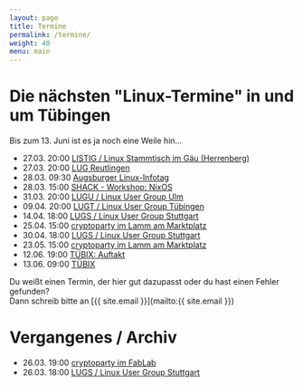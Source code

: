 ```yaml
---
layout: page
title: Termine
permalink: /termine/
weight: 40
menu: main
---
```


# Die nächsten "Linux-Termine" in und um Tübingen

Bis zum 13. Juni ist es ja noch eine Weile hin...

* 27.03. 20:00 <a href="http://www.listig.org" target="_blank">LISTIG / Linux Stammtisch im Gäu (Herrenberg)</a>
* 27.03. 20:00 <a href="http://www.lug-reutlingen.de/de-V.pl" target="_blank">LUG Reutlingen</a>
* 28.03. 09:30 <a href="http://www.luga.de/Aktionen/LIT-2015/" target="_blank">Augsburger Linux-Infotag</a>
* 28.03. 15:00 <a href="http://shackspace.de/?p=4935" target="_blank">SHACK - Workshop: NixOS</a>
* 31.03. 20:00 <a href="http://www.lugulm.de" target="_blank">LUGU / Linux User Group Ulm</a>
* 09.04. 20:00 <a href="http://tuebingen.linux.de" target="_blank">LUGT / Linux User Group Tübingen</a>
* 14.04. 18:00 <a href="http://lug-s.org" target="_blank">LUGS / Linux User Group Stuttgart</a>
* 25.04. 15:00 <a href="https://www.cryptoparty-tuebingen.de" target="_blank">cryptoparty im Lamm am Marktplatz</a>
* 30.04. 18:00 <a href="http://lug-s.org" target="_blank">LUGS / Linux User Group Stuttgart</a>
* 23.05. 15:00 <a href="https://www.cryptoparty-tuebingen.de" target="_blank">cryptoparty im Lamm am Marktplatz</a>
* 12.06. 19:00 <a href="http://www.tuebix.org">TÜBIX: Auftakt</a>
* 13.06. 09:00 <a href="http://www.tuebix.org">TÜBIX</a>

Du weißt einen Termin, der hier gut dazupasst oder du hast einen Fehler gefunden?<br />
Dann schreib bitte an [{{ site.email }}](mailto:{{ site.email }})

# Vergangenes / Archiv
* 26.03. 19:00 <a href="https://www.fablab-neckar-alb.org/?tribe_events=cryptoparty-2" target="_blank">cryptoparty im FabLab</a>
* 26.03. 18:00 <a href="http://lug-s.org" target="_blank">LUGS / Linux User Group Stuttgart</a>

